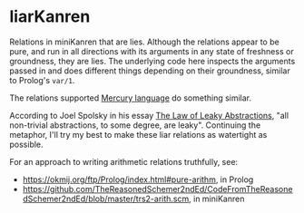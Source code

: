 # liarKanren

Relations in miniKanren that are lies. Although the relations appear to be pure, and run in all directions with its arguments in any state of freshness or groundness, they are lies. The underlying code here inspects the arguments passed in and does different things depending on their groundness, similar to Prolog's `var/1`.

The relations supported [Mercury language](https://mercurylang.org/) do something similar.

According to Joel Spolsky in his essay [The Law of Leaky Abstractions](https://www.joelonsoftware.com/2002/11/11/the-law-of-leaky-abstractions/), "all non-trivial abstractions, to some degree, are leaky". Continuing the metaphor, I'll try my best to make these liar relations as watertight as possible.

For an approach to writing arithmetic relations truthfully, see:
* <https://okmij.org/ftp/Prolog/index.html#pure-arithm>, in Prolog
* <https://github.com/TheReasonedSchemer2ndEd/CodeFromTheReasonedSchemer2ndEd/blob/master/trs2-arith.scm>, in miniKanren